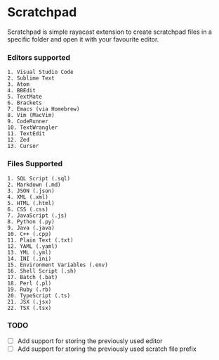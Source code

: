 # Scratchpad

Scratchpad is simple rayacast extension to create scratchpad files in a specific folder and open it with your favourite editor.

### Editors supported
```
1. Visual Studio Code
2. Sublime Text
3. Atom
4. BBEdit
5. TextMate
6. Brackets
7. Emacs (via Homebrew)
8. Vim (MacVim)
9. CodeRunner
10. TextWrangler
11. TextEdit
12. Zed
13. Cursor
```

### Files Supported

```
1. SQL Script (.sql)
2. Markdown (.md)
3. JSON (.json)
4. XML (.xml)
5. HTML (.html)
6. CSS (.css)
7. JavaScript (.js)
8. Python (.py)
9. Java (.java)
10. C++ (.cpp)
11. Plain Text (.txt)
12. YAML (.yaml)
13. YML (.yml)
14. INI (.ini)
15. Environment Variables (.env)
16. Shell Script (.sh)
17. Batch (.bat)
18. Perl (.pl)
19. Ruby (.rb)
20. TypeScript (.ts)
21. JSX (.jsx)
22. TSX (.tsx)
```




### TODO
- [ ] Add support for storing the previously used editor
- [ ] Add support for storing the previously used scratch file prefix

